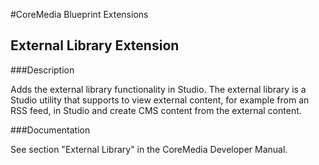#CoreMedia Blueprint Extensions

## External Library Extension

###Description

Adds the external library functionality in Studio. The external library is a Studio utility that supports to 
view external content, for example from an RSS feed, in Studio and create CMS content from the external content.

###Documentation

See section "External Library" in the CoreMedia Developer Manual.